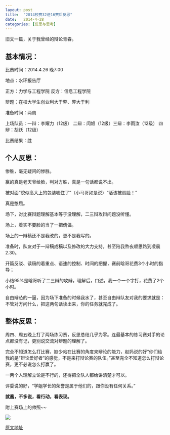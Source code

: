 ```yaml
---
layout: post
title:  "2014校赛32进16赛后反思"
date:   2014-4-28
categories: [反思与思考]
---
```


旧文一篇，关于我曾经的辩论青春。

## 基本情况：

比赛时间：2014.4.26 晚7:00

地点：水环报告厅

正方：力学与工程学院  反方：信息工程学院

辩题：在校大学生创业利大于弊、弊大于利

准备时间：两周

上场队员：一辩：李耀力（12级） 二辩：闫旭（12级）三辩：李雨汝（12级） 四辩：胡跃（12级）

比赛结果：胜

## 个人反思：

惨胜，毫无疑问的惨胜。

赢的真是老天爷给脸，判对方胜，真是一句话都说不出。

被对面“貌似高大上的包装唬住了”（小马哥如是说）“活该被扇脸！”

真是憋屈。

场下，对比赛辩题理解基本等于没理解，二三辩攻辩问题没听懂。

场上，着实不要脸的当了一把傀儡。

场上的一辩稿还不是我改的，更不是我写的。

准备时，队友对于一辩稿成稿以及修改的大力支持，甚至陪我熬夜顺思路到凌晨2.30。

开篇反驳、读稿的着重点、语速的控制、时间的把握，赛前晗哥花费3个小时的指导；

小结95%是晗哥听了二三辩的攻辩，理解后，口述，我一个一个字打，花费了2个小时。

自由辩怂的一逼，因为场下准备的时候我水了，甚至自由辩队友对我的要求就是：不管对方问什么，把这两句话读出来，你的任务就完成了。

## 整体反思：

周四、周五晚上打了两场练习赛，反思总结几乎为零。连最基本的练习赛对手的论点都没有记，更别说交流对辩题的理解了。

完全不知道怎么打比赛，缺少站在比赛的角度来辩论的能力，赵妈说的好“你们给我的是“辩论爱好者”的感觉，不是来打辩论赛的队伍。”甚至完全不知道怎么打辩论赛，更不必说怎么打赢了。

一两个人理解立论是不行的，还得把全队人都给讲清楚才可以。

评委说的好，“学姐学长的荣誉是属于他们的，跟你没有任何关系。”

**就酱，不多说，看行动，看表现。**

附上赛场上的帅照~~

![](/images/posts/20140428.jpg)

[原文地址](http://user.qzone.qq.com/466096042/blog/1398617073)
